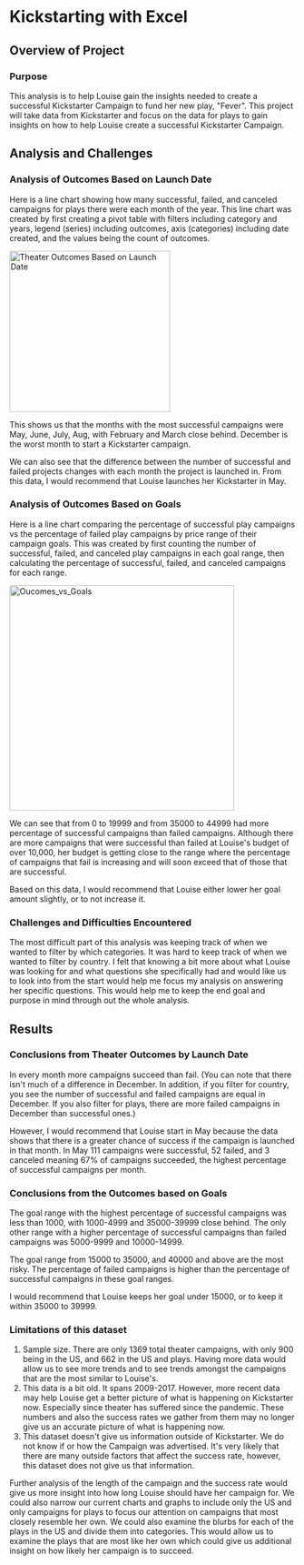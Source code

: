 # Kickstarting with Excel
## Overview of Project
### Purpose
This analysis is to help Louise gain the insights needed to create a successful Kickstarter Campaign to fund her new play, "Fever". This project will take data from Kickstarter and focus on the data for plays to gain insights on how to help Louise create a successful Kickstarter Campaign.
## Analysis and Challenges
### Analysis of Outcomes Based on Launch Date
Here is a line chart showing how many successful, failed, and canceled campaigns for plays there were each month of the year. This line chart was created by first creating a pivot table with filters including category and years, legend (series) including outcomes, axis (categories) including date created, and the values being the count of outcomes.

<img width="283" alt="Theater Outcomes Based on Launch Date" src="https://user-images.githubusercontent.com/102273449/166122600-6257ae9f-4f27-4a88-b597-bb0371308227.png">

This shows us that the months with the most successful campaigns were May, June, July, Aug, with February and March close behind. December is the worst month to start a Kickstarter campaign.

We can also see that the difference between the number of successful and failed projects changes with each month the project is launched in. From this data, I would recommend that Louise launches her Kickstarter in May.

### Analysis of Outcomes Based on Goals
Here is a line chart comparing the percentage of successful play campaigns vs the percentage of failed play campaigns by price range of their campaign goals. This was created by first counting the number of successful, failed, and canceled play campaigns in each goal range, then calculating the percentage of successful, failed, and canceled campaigns for each range.

<img width="396" alt="Oucomes_vs_Goals" src="https://user-images.githubusercontent.com/102273449/166122764-ed08f4a0-ae76-41ba-838d-64f354e1bfca.png">

We can see that from 0 to 19999 and from 35000 to 44999 had more percentage of successful campaigns than failed campaigns.
Although there are more campaigns that were successful than failed at Louise's budget of over 10,000, her budget is getting close to the range where the percentage of campaigns that fail is increasing and will soon exceed that of those that are successful.

Based on this data, I would recommend that Louise either lower her goal amount slightly, or to not increase it.
### Challenges and Difficulties Encountered
The most difficult part of this analysis was keeping track of when we wanted to filter by which categories. It was hard to keep track of when we wanted to filter by country. I felt that knowing a bit more about what Louise was looking for and what questions she specifically had and would like us to look into from the start would help me focus my analysis on answering her specific questions. This would help me to keep the end goal and purpose in mind through out the whole analysis.
## Results
### Conclusions from Theater Outcomes by Launch Date
In every month more campaigns succeed than fail. (You can note that there isn't much of a difference in December. In addition, if you filter for country, you see the number of successful and failed campaigns are equal in December. If you also filter for plays, there are more failed campaigns in December than successful ones.)

However, I would recommend that Louise start in May because the data shows that there is a greater chance of success if the campaign is launched in that month. In May 111 campaigns were successful, 52 failed, and 3 canceled meaning 67% of campaigns succeeded, the highest percentage of successful campaigns per month.

### Conclusions from the Outcomes based on Goals
The goal range with the highest percentage of successful campaigns was less than 1000, with 1000-4999 and 35000-39999 close behind. The only other range with a higher percentage of successful campaigns than failed campaigns was 5000-9999 and 10000-14999.

The goal range from 15000 to 35000, and 40000 and above are the most risky. The percentage of failed campaigns is higher than the percentage of successful campaigns in these goal ranges.

I would recommend that Louise keeps her goal under 15000, or to keep it within 35000 to 39999.

### Limitations of this dataset
1. Sample size. There are only 1369 total theater campaigns, with only 900 being in the US, and 662 in the US and plays. Having more data would allow us to see more trends and to see trends amongst the campaigns that are the most similar to Louise's.
2. This data is a bit old. It spans 2009-2017. However, more recent data may help Louise get a better picture of what is happening on Kickstarter now. Especially since theater has suffered since the pandemic. These numbers and also the success rates we gather from them may no longer give us an accurate picture of what is happening now.
3. This dataset doesn't give us information outside of Kickstarter. We do not know if or how the Campaign was advertised. It's very likely that there are many outside factors that affect the success rate, however, this dataset does not give us that information.

Further analysis of the length of the campaign and the success rate would give us more insight into how long Louise should have her campaign for. We could also narrow our current charts and graphs to include only the US and only campaigns for plays to focus our attention on campaigns that most closely resemble her own. We could also examine the blurbs for each of the plays in the US and divide them into categories. This would allow us to examine the plays that are most like her own which could give us additional insight on how likely her campaign is to succeed.

